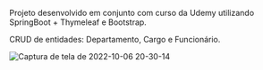 Projeto desenvolvido em conjunto com curso da Udemy utilizando SpringBoot + Thymeleaf e Bootstrap.

CRUD de entidades: Departamento, Cargo e Funcionário.

![Captura de tela de 2022-10-06 20-30-14](https://user-images.githubusercontent.com/50678260/194436517-b2fa2468-52b7-4e59-8413-a1406b04545c.png)

